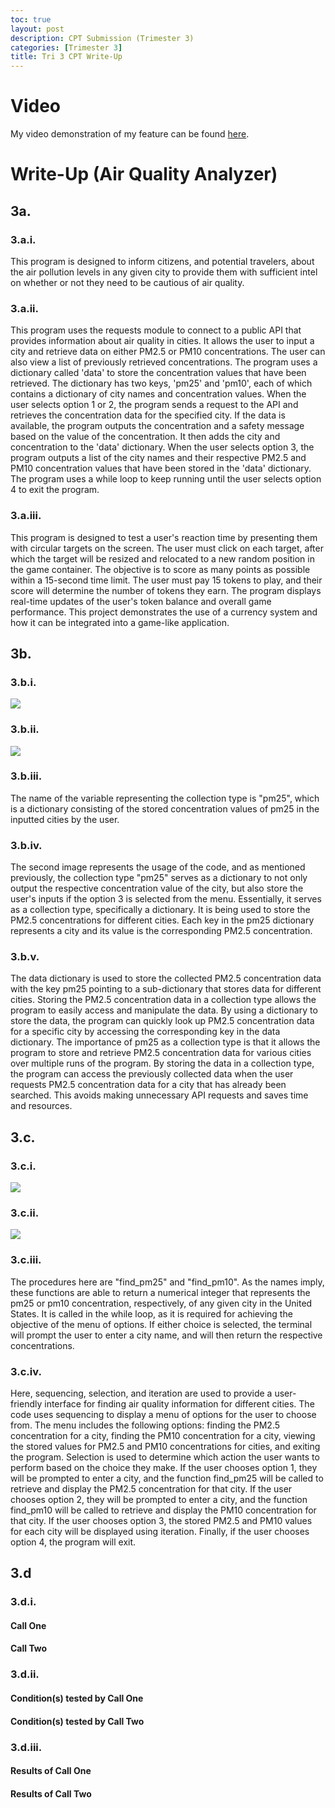 ```yaml
---
toc: true
layout: post
description: CPT Submission (Trimester 3)
categories: [Trimester 3]
title: Tri 3 CPT Write-Up
---
```


# Video

My video demonstration of my feature can be found [here](). 

# Write-Up (Air Quality Analyzer)

## 3a. 

### 3.a.i.

This program is designed to inform citizens, and potential travelers, about the air pollution levels in any given city to provide them with sufficient intel on whether or not they need to be cautious of air quality. 

### 3.a.ii.

This program uses the requests module to connect to a public API that provides information about air quality in cities. It allows the user to input a city and retrieve data on either PM2.5 or PM10 concentrations. The user can also view a list of previously retrieved concentrations. The program uses a dictionary called 'data' to store the concentration values that have been retrieved. The dictionary has two keys, 'pm25' and 'pm10', each of which contains a dictionary of city names and concentration values. When the user selects option 1 or 2, the program sends a request to the API and retrieves the concentration data for the specified city. If the data is available, the program outputs the concentration and a safety message based on the value of the concentration. It then adds the city and concentration to the 'data' dictionary. When the user selects option 3, the program outputs a list of the city names and their respective PM2.5 and PM10 concentration values that have been stored in the 'data' dictionary. The program uses a while loop to keep running until the user selects option 4 to exit the program.

### 3.a.iii.

This program is designed to test a user's reaction time by presenting them with circular targets on the screen. The user must click on each target, after which the target will be resized and relocated to a new random position in the game container. The objective is to score as many points as possible within a 15-second time limit. The user must pay 15 tokens to play, and their score will determine the number of tokens they earn. The program displays real-time updates of the user's token balance and overall game performance. This project demonstrates the use of a currency system and how it can be integrated into a game-like application.


## 3b.

### 3.b.i.

![]({{site.baseurl}}/images/newcpt1.png)

### 3.b.ii.

![]({{site.baseurl}}/images/newcpt2.png)

### 3.b.iii.

The name of the variable representing the collection type is "pm25", which is a dictionary consisting of the stored concentration values of pm25 in the inputted cities by the user. 

### 3.b.iv.

The second image represents the usage of the code, and as mentioned previously, the collection type "pm25" serves as a dictionary to not only output the respective concentration value of the city, but also store the user's inputs if the option 3 is selected from the menu. Essentially, it serves as a collection type, specifically a dictionary. It is being used to store the PM2.5 concentrations for different cities. Each key in the pm25 dictionary represents a city and its value is the corresponding PM2.5 concentration.

### 3.b.v.

The data dictionary is used to store the collected PM2.5 concentration data with the key pm25 pointing to a sub-dictionary that stores data for different cities. Storing the PM2.5 concentration data in a collection type allows the program to easily access and manipulate the data. By using a dictionary to store the data, the program can quickly look up PM2.5 concentration data for a specific city by accessing the corresponding key in the data dictionary. The importance of pm25 as a collection type is that it allows the program to store and retrieve PM2.5 concentration data for various cities over multiple runs of the program. By storing the data in a collection type, the program can access the previously collected data when the user requests PM2.5 concentration data for a city that has already been searched. This avoids making unnecessary API requests and saves time and resources.

## 3.c.

### 3.c.i.

![]({{site.baseurl}}/images/newcpt3.png)

### 3.c.ii.

![]({{site.baseurl}}/images/newcpt4.png)

### 3.c.iii.

The procedures here are "find_pm25" and "find_pm10". As the names imply, these functions are able to return a numerical integer that represents the pm25 or pm10 concentration, respectively, of any given city in the United States. It is called in the while loop, as it is required for achieving the objective of the menu of options. If either choice is selected, the terminal will prompt the user to enter a city name, and will then return the respective concentrations. 

### 3.c.iv.

Here, sequencing, selection, and iteration are used to provide a user-friendly interface for finding air quality information for different cities. The code uses sequencing to display a menu of options for the user to choose from. The menu includes the following options: finding the PM2.5 concentration for a city, finding the PM10 concentration for a city, viewing the stored values for PM2.5 and PM10 concentrations for cities, and exiting the program. Selection is used to determine which action the user wants to perform based on the choice they make. If the user chooses option 1, they will be prompted to enter a city, and the function find_pm25 will be called to retrieve and display the PM2.5 concentration for that city. If the user chooses option 2, they will be prompted to enter a city, and the function find_pm10 will be called to retrieve and display the PM10 concentration for that city. If the user chooses option 3, the stored PM2.5 and PM10 values for each city will be displayed using iteration. Finally, if the user chooses option 4, the program will exit.


## 3.d

### 3.d.i.

#### Call One


#### Call Two



### 3.d.ii.

#### Condition(s) tested by Call One


#### Condition(s) tested by Call Two


### 3.d.iii.

#### Results of Call One


#### Results of Call Two


